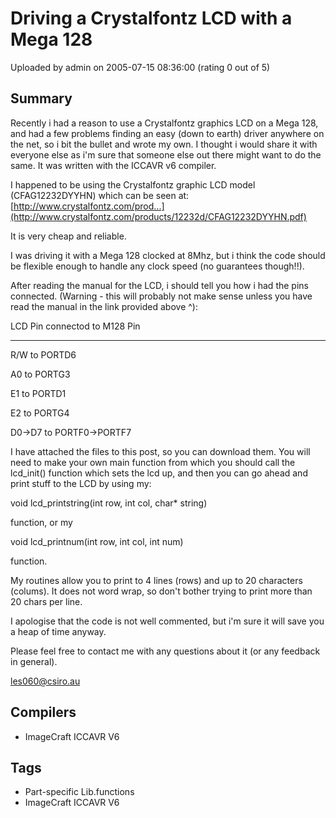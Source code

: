 # Driving a Crystalfontz LCD with a Mega 128

Uploaded by admin on 2005-07-15 08:36:00 (rating 0 out of 5)

## Summary

Recently i had a reason to use a Crystalfontz graphics LCD on a Mega 128, and had a few problems finding an easy (down to earth) driver anywhere on the net, so i bit the bullet and wrote my own. I thought i would share it with everyone else as i'm sure that someone else out there might want to do the same. It was written with the ICCAVR v6 compiler.


I happened to be using the Crystalfontz graphic LCD model (CFAG12232DYYHN) which can be seen at: [http://www.crystalfontz.com/prod...](http://www.crystalfontz.com/products/12232d/CFAG12232DYYHN.pdf)  

It is very cheap and reliable.


I was driving it with a Mega 128 clocked at 8Mhz, but i think the code should be flexible enough to handle any clock speed (no guarantees though!!).


After reading the manual for the LCD, i should tell you how i had the pins connected. (Warning - this will probably not make sense unless you have read the manual in the link provided above ^):


LCD Pin connectod to M128 Pin  

--------------------------------------  

R/W to PORTD6  

A0 to PORTG3  

E1 to PORTD1  

E2 to PORTG4  

D0->D7 to PORTF0->PORTF7


I have attached the files to this post, so you can download them. You will need to make your own main function from which you should call the lcd\_init() function which sets the lcd up, and then you can go ahead and print stuff to the LCD by using my:


void lcd\_printstring(int row, int col, char* string)  

function, or my


void lcd\_printnum(int row, int col, int num)  

function.


My routines allow you to print to 4 lines (rows) and up to 20 characters (colums). It does not word wrap, so don't bother trying to print more than 20 chars per line.


I apologise that the code is not well commented, but i'm sure it will save you a heap of time anyway.


Please feel free to contact me with any questions about it (or any feedback in general).


[les060@csiro.au](mailto:les060@csiro.au)

## Compilers

- ImageCraft ICCAVR V6

## Tags

- Part-specific Lib.functions
- ImageCraft ICCAVR V6
